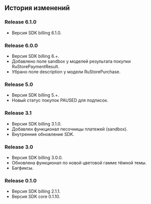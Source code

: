 ## История изменений

### Release 6.1.0
- Версия SDK billing 6.1.0.

### Release 6.0.0
- Версия SDK billing 6.+.
- Добавлено поле sandbox у моделей результата покупки RuStorePaymentResult.
- Убрано поле description у модели RuStorePurchase.

### Release 5.0
- Версия SDK billing 5.+.
- Новый статус покупок PAUSED для подписок.

### Release 3.1
- Версия SDK billing 3.1.0.
- Добавлен функционал песочницы платежей (sandbox).
- Внутренние обновление SDK.

### Release 3.0
- Версия SDK billing 3.0.0.
- Обновлена функционал по новой цветовой гамме тёмной темы.
- Багфиксы.

### Release 0.1.0
- Версия SDK billing 2.1.1.
- Версия SDK core 0.1.10.
